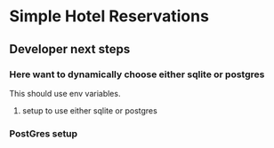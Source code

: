 # Simple Hotel Reservations


## Developer next steps
### Here want to dynamically choose either sqlite or postgres
This should use env variables.

1. setup to use either sqlite or postgres


### PostGres setup
